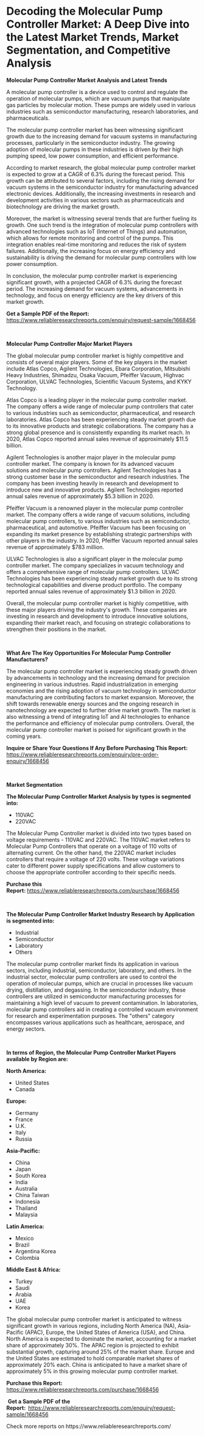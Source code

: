 <p><h1>Decoding the Molecular Pump Controller Market: A Deep Dive into the Latest Market Trends, Market Segmentation, and Competitive Analysis</h1></p><p><strong>Molecular Pump Controller Market Analysis and Latest Trends</strong></p>
<p><p>A molecular pump controller is a device used to control and regulate the operation of molecular pumps, which are vacuum pumps that manipulate gas particles by molecular motion. These pumps are widely used in various industries such as semiconductor manufacturing, research laboratories, and pharmaceuticals.</p><p>The molecular pump controller market has been witnessing significant growth due to the increasing demand for vacuum systems in manufacturing processes, particularly in the semiconductor industry. The growing adoption of molecular pumps in these industries is driven by their high pumping speed, low power consumption, and efficient performance.</p><p>According to market research, the global molecular pump controller market is expected to grow at a CAGR of 6.3% during the forecast period. This growth can be attributed to several factors, including the rising demand for vacuum systems in the semiconductor industry for manufacturing advanced electronic devices. Additionally, the increasing investments in research and development activities in various sectors such as pharmaceuticals and biotechnology are driving the market growth.</p><p>Moreover, the market is witnessing several trends that are further fueling its growth. One such trend is the integration of molecular pump controllers with advanced technologies such as IoT (Internet of Things) and automation, which allows for remote monitoring and control of the pumps. This integration enables real-time monitoring and reduces the risk of system failures. Additionally, the increasing focus on energy efficiency and sustainability is driving the demand for molecular pump controllers with low power consumption.</p><p>In conclusion, the molecular pump controller market is experiencing significant growth, with a projected CAGR of 6.3% during the forecast period. The increasing demand for vacuum systems, advancements in technology, and focus on energy efficiency are the key drivers of this market growth.</p></p>
<p><strong>Get a Sample PDF of the Report:&nbsp;</strong> <a href="https://www.reliableresearchreports.com/enquiry/request-sample/1668456">https://www.reliableresearchreports.com/enquiry/request-sample/1668456</a></p>
<p>&nbsp;</p>
<p><strong>Molecular Pump Controller Major Market Players</strong></p>
<p><p>The global molecular pump controller market is highly competitive and consists of several major players. Some of the key players in the market include Atlas Copco, Agilent Technologies, Ebara Corporation, Mitsubishi Heavy Industries, Shimadzu, Osaka Vacuum, Pfeiffer Vacuum, Highvac Corporation, ULVAC Technologies, Scientific Vacuum Systems, and KYKY Technology.</p><p>Atlas Copco is a leading player in the molecular pump controller market. The company offers a wide range of molecular pump controllers that cater to various industries such as semiconductor, pharmaceutical, and research laboratories. Atlas Copco has been experiencing steady market growth due to its innovative products and strategic collaborations. The company has a strong global presence and is consistently expanding its market reach. In 2020, Atlas Copco reported annual sales revenue of approximately $11.5 billion.</p><p>Agilent Technologies is another major player in the molecular pump controller market. The company is known for its advanced vacuum solutions and molecular pump controllers. Agilent Technologies has a strong customer base in the semiconductor and research industries. The company has been investing heavily in research and development to introduce new and innovative products. Agilent Technologies reported annual sales revenue of approximately $5.3 billion in 2020.</p><p>Pfeiffer Vacuum is a renowned player in the molecular pump controller market. The company offers a wide range of vacuum solutions, including molecular pump controllers, to various industries such as semiconductor, pharmaceutical, and automotive. Pfeiffer Vacuum has been focusing on expanding its market presence by establishing strategic partnerships with other players in the industry. In 2020, Pfeiffer Vacuum reported annual sales revenue of approximately $783 million.</p><p>ULVAC Technologies is also a significant player in the molecular pump controller market. The company specializes in vacuum technology and offers a comprehensive range of molecular pump controllers. ULVAC Technologies has been experiencing steady market growth due to its strong technological capabilities and diverse product portfolio. The company reported annual sales revenue of approximately $1.3 billion in 2020.</p><p>Overall, the molecular pump controller market is highly competitive, with these major players driving the industry's growth. These companies are investing in research and development to introduce innovative solutions, expanding their market reach, and focusing on strategic collaborations to strengthen their positions in the market.</p></p>
<p>&nbsp;</p>
<p><strong>What Are The Key Opportunities For Molecular Pump Controller Manufacturers?</strong></p>
<p><p>The molecular pump controller market is experiencing steady growth driven by advancements in technology and the increasing demand for precision engineering in various industries. Rapid industrialization in emerging economies and the rising adoption of vacuum technology in semiconductor manufacturing are contributing factors to market expansion. Moreover, the shift towards renewable energy sources and the ongoing research in nanotechnology are expected to further drive market growth. The market is also witnessing a trend of integrating IoT and AI technologies to enhance the performance and efficiency of molecular pump controllers. Overall, the molecular pump controller market is poised for significant growth in the coming years.</p></p>
<p><strong>Inquire or Share Your Questions If Any Before Purchasing This Report:</strong> <a href="https://www.reliableresearchreports.com/enquiry/pre-order-enquiry/1668456">https://www.reliableresearchreports.com/enquiry/pre-order-enquiry/1668456</a></p>
<p>&nbsp;</p>
<p><strong>Market Segmentation</strong></p>
<p><strong>The Molecular Pump Controller Market Analysis by types is segmented into:</strong></p>
<p><ul><li>110VAC</li><li>220VAC</li></ul></p>
<p><p>The Molecular Pump Controller market is divided into two types based on voltage requirements - 110VAC and 220VAC. The 110VAC market refers to Molecular Pump Controllers that operate on a voltage of 110 volts of alternating current. On the other hand, the 220VAC market includes controllers that require a voltage of 220 volts. These voltage variations cater to different power supply specifications and allow customers to choose the appropriate controller according to their specific needs.</p></p>
<p><strong>Purchase this Report:&nbsp;</strong><a href="https://www.reliableresearchreports.com/purchase/1668456">https://www.reliableresearchreports.com/purchase/1668456</a></p>
<p>&nbsp;</p>
<p><strong>The Molecular Pump Controller Market Industry Research by Application is segmented into:</strong></p>
<p><ul><li>Industrial</li><li>Semiconductor</li><li>Laboratory</li><li>Others</li></ul></p>
<p><p>The molecular pump controller market finds its application in various sectors, including industrial, semiconductor, laboratory, and others. In the industrial sector, molecular pump controllers are used to control the operation of molecular pumps, which are crucial in processes like vacuum drying, distillation, and degassing. In the semiconductor industry, these controllers are utilized in semiconductor manufacturing processes for maintaining a high level of vacuum to prevent contamination. In laboratories, molecular pump controllers aid in creating a controlled vacuum environment for research and experimentation purposes. The "others" category encompasses various applications such as healthcare, aerospace, and energy sectors.</p></p>
<p>&nbsp;</p>
<p><strong>In terms of Region, the Molecular Pump Controller Market Players available by Region are:</strong></p>
<p>
    <p> <strong> North America: </strong>
        <ul>
            <li>United States</li>
            <li>Canada</li>
        </ul>
        </p> 
    <p> <strong> Europe: </strong>
        <ul>
            <li>Germany</li>
            <li>France</li>
            <li>U.K.</li>
            <li>Italy</li>
            <li>Russia</li>
        </ul>
        </p> 
    <p> <strong> Asia-Pacific: </strong>
        <ul>
            <li>China</li>
            <li>Japan</li>
            <li>South Korea</li>
            <li>India</li>
            <li>Australia</li>
            <li>China Taiwan</li>
            <li>Indonesia</li>
            <li>Thailand</li>
            <li>Malaysia</li>
        </ul>
        </p> 
    <p> <strong> Latin America: </strong>
        <ul>
            <li>Mexico</li>
            <li>Brazil</li>
            <li>Argentina Korea</li>
            <li>Colombia</li>
        </ul>
        </p> 
    <p> <strong> Middle East & Africa: </strong>
        <ul>
            <li>Turkey</li>
            <li>Saudi</li>
            <li>Arabia</li>
            <li>UAE</li>
            <li>Korea</li>
        </ul>
    </p>
    </p>
<p><p>The global molecular pump controller market is anticipated to witness significant growth in various regions, including North America (NA), Asia-Pacific (APAC), Europe, the United States of America (USA), and China. North America is expected to dominate the market, accounting for a market share of approximately 30%. The APAC region is projected to exhibit substantial growth, capturing around 25% of the market share. Europe and the United States are estimated to hold comparable market shares of approximately 20% each. China is anticipated to have a market share of approximately 5% in this growing molecular pump controller market.</p></p>
<p><strong>Purchase this Report: </strong><a href="https://www.reliableresearchreports.com/purchase/1668456">https://www.reliableresearchreports.com/purchase/1668456</a></p>
<p>&nbsp;<strong>Get a Sample PDF of the Report:&nbsp;&nbsp;</strong><a href="https://www.reliableresearchreports.com/enquiry/request-sample/1668456">https://www.reliableresearchreports.com/enquiry/request-sample/1668456</a></p>
<p><strong></strong></p>
<p>Check more reports on https://www.reliableresearchreports.com/</p>